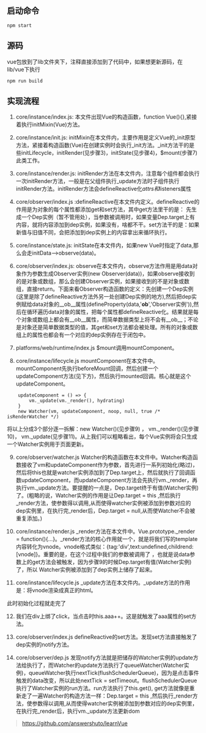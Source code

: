 ## 启动命令

    npm start

## 源码

vue包放到了lib文件夹下，注释直接添加到了代码中，如果想更新源码，在lib/vue下执行

    npm run build

## 实现流程

1. core/instance/index.js: 本文件出现Vue的构造函数，function Vue(){},紧接着执行initMixin(Vue)方法。

2. core/instance/init.js: initMixin在本文件内，主要作用是定义Vue的_init原型方法，紧接着构造函数(Vue)在创建实例时会执行_init方法。_init方法干的是些initLifecycle，initRender(见步骤3)，initState(见步骤4)，$mount(步骤7)此类工作。

3. core/instance/render.js: initRender方法在本文件内，注意每个组件都会执行一次initRender方法，一般是在父组件执行_update方法时子组件执行initRender方法。initRender方法会defineReactive化$attrs和$listeners属性

4. core/observer/index.js :defineReactive在本文件内定义。defineReactive的作用是为对象的每个属性都添加get和set方法，其中get方法里干的是： 先生成一个Dep实例（暂不管用处），当参数被调用时，如果变量Dep.target上有内容，就将内容添加到dep实例，如果没有，啥都不干。set方法干的是：如果新值与旧值不同，会把添加到dep实例上的内容拿出来循环执行。

5. core/instance/state.js: initState在本文件内，如果new Vue时指定了data,那么会走initData-->observe(data)。

6. core/observer/index.js: observe在本文件内，observe方法作用是用data对象作为参数生成Observer实例(new Observer(data))，如果observe接收到的是对象或数组，那么会创建Observer实例，如果接收到的不是对象或数组，直接return。下面来看Observer构造函数的定义：先创建一个Dep实例(这里是除了defineReactive方法外另一处创建Dep实例的地方),然后把dep实例赋给data对象的__ob__属性(defineProperty(data,'__ob__','Observer实例')),然后在循环遍历data对象的属性，把每个属性都defineReactive化。结果就是每个对象或数组上都会有__ob__属性，而简单数据类型上将不会有__ob__；不论是对象还是简单数据类型的值，其get和set方法都会被处理。所有的对象或数组上的属性也都会有一个对应的dep实例存在于闭包中。

7. platforms/web/runtime/index.js  $mount调用mountComponent。

8. core/instance/lifecycle.js mountComponent在本文件中。mountComponent先执行beforeMount回调，然后创建一个updateComponent方法(见下方)，然后执行mounted回调。核心就是这个updateComponent。

```
    updateComponent = () => {
        vm._update(vm._render(), hydrating)
    }
    new Watcher(vm, updateComponent, noop, null, true /* isRenderWatcher */)
```

将以上分成3个部分逐一拆解：new Watcher()(见步骤9) ， vm._render()(见步骤10)， vm._update(见步骤11)。从上我们可以粗略看出，每个Vue实例将会只生成一个Watcher实例用于页面更新。

9. core/observer/watcher.js Watcher的构造函数在本文件中。Watcher构造函数接收了vm和updateComponent作为参数，首先进行一系列初始化(略过)，然后将this也就是watcher实例添加到了Dep.target上，然后就执行了回调函数updateComponent，而updateComponent方法会先执行vm._render，再执行vm._update方法。要提醒的一点是，Dep.target终于有值(Watcher实例)了。(粗略的说，Watcher实例的作用是让Dep.target = this ,然后执行_render方法，使参数得以调用,从而使得watcher实例被添加到参数对应的dep实例里，在执行完_render后，Dep.target = null,从而使Watcher不会被重复添加。)

10. core/instance/render.js _render方法在本文件中。Vue.prototype._render = function(){...}。_render方法的核心作用就一个，就是将我们写的template内容转化为vnode。vnode格式类似：{tag:'div',text:undefined,childrend:[vnode]}。重要的是，在这个过程中我们的参数被调用了 ，也就是说data参数上的get方法会被触发，因为步骤9的时候Dep.target有值(Watcher实例)了，所以 Watcher实例被添加到了dep实例上储存了起来。

11. core/instance/lifecycle.js _update方法在本文件内。_update方法的作用是：将vnode渲染成真正的html。

此时初始化过程就走完了

12. 我们在div上绑了click，当点击时this.aaa++。这是就触发了aaa属性的set方法。

13. core/observer/index.js defineReactive的set方法。发现set方法直接触发了dep实例的notify方法。

14. core/observer/dep.js 发现notify方法就是把储存的Watcher实例的update方法给执行了，而Watcher的update方法执行了queueWatcher(Watcher实例)，queueWatcher执行nextTick(flushSchedulerQueue)，因为是点击事件触发的data改变，所以此处nextTick = setTimeout。flushSchedulerQueue执行了Watcher实例的run方法。run方法执行了this.get(),
get方法就像是重新走了一遍Watcher的构造方法一样：Dep.target = this ,然后执行_render方法，使参数得以调用,从而使得watcher实例被添加到参数对应的dep实例里，在执行完_render后，执行vm._update方法更新dom

> https://github.com/answershuto/learnVue
